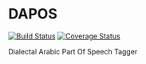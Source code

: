 DAPOS
=====
[![Build Status](https://travis-ci.org/myaser/DAPOS_corpus.png)](https://travis-ci.org/myaser/DAPOS_corpus)
[![Coverage Status](https://coveralls.io/repos/myaser/DAPOS_corpus/badge.png?branch=master)](https://coveralls.io/r/myaser/DAPOS_corpus)

Dialectal Arabic Part Of Speech Tagger
